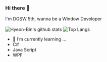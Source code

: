 ### Hi there 👋
I'm DGSW 5th, wanna be a Window Developer <br/>
<br/>
![Hyeon-Bin's github stats](https://github-readme-stats.vercel.app/api?username=HYE0N1127&theme=dark&show_icons=true)
![Top Langs](https://github-readme-stats.vercel.app/api/top-langs/?username=HYE0N1127&theme=tokyonight)<br/>
- 🔭 I’m currently learning ...
- C#
- Java Script
- WPF
<!--
**HYE0N1127/HYE0N1127** is a ✨ _special_ ✨ repository because its `README.md` (this file) appears on your GitHub profile.

Here are some ideas to get you started:

- 🔭 I’m currently working on ...
- 🌱 I’m currently learning ...
- 👯 I’m looking to collaborate on ...
- 🤔 I’m looking for help with ...
- 💬 Ask me about ...
- 📫 How to reach me: ...
- 😄 Pronouns: ...
- ⚡ Fun fact: ...
-->

